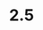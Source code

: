 ---
title: "2.5"
permalink: /publishingapidocs2-5/
course: "Publishing API documentation"
weight: 2.5
---